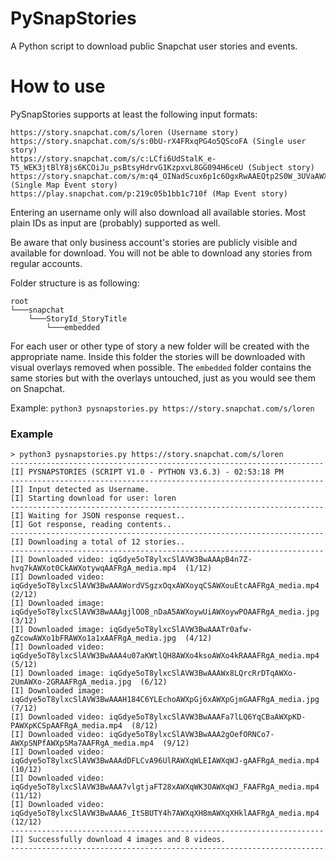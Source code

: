 # PySnapStories
A Python script to download public Snapchat user stories and events.

# How to use

PySnapStories supports at least the following input formats:

```
https://story.snapchat.com/s/loren (Username story)
https://story.snapchat.com/s/s:0bU-rX4FRxqPG4o5QScoFA (Single user story)
https://story.snapchat.com/s/c:LCfi6UdStalK_e-T5_WEK3jtBlY8js6KCOiJu_psBtsyHdrvG1KzpxvL8GG094H6ceU (Subject story)
https://story.snapchat.com/s/m:q4_OINadScux6p1c6OgxRwAAEQtp2S0W_3UVaAWXqb9GaAWXqb838AAFRgA/ (Single Map Event story)
https://play.snapchat.com/p:219c05b1bb1c710f (Map Event story)
```

Entering an username only will also download all available stories. Most plain IDs as input are (probably) supported as well.

Be aware that only business account's stories are publicly visible and available for download. You will not be able to download any stories from regular accounts.

Folder structure is as following:
```
root
└───snapchat
    └───StoryId_StoryTitle
        └───embedded
```
For each user or other type of story a new folder will be created with the appropriate name. Inside this folder the stories will be downloaded with visual overlays removed when possible. The `embedded` folder contains the same stories but with the overlays untouched, just as you would see them on Snapchat.

Example: `python3 pysnapstories.py https://story.snapchat.com/s/loren`

### Example

```
> python3 pysnapstories.py https://story.snapchat.com/s/loren
----------------------------------------------------------------------
[I] PYSNAPSTORIES (SCRIPT V1.0 - PYTHON V3.6.3) - 02:53:18 PM
----------------------------------------------------------------------
[I] Input detected as Username.
[I] Starting download for user: loren
----------------------------------------------------------------------
[I] Waiting for JSON response request..
[I] Got response, reading contents..
----------------------------------------------------------------------
[I] Downloading a total of 12 stories..
----------------------------------------------------------------------
[I] Downloaded video: iqGdye5oT8ylxcSlAVW3BwAAApB4n7Z-hvq7kAWXot0CkAWXotywqAAFRgA_media.mp4  (1/12)
[I] Downloaded video: iqGdye5oT8ylxcSlAVW3BwAAAWordVSgzxOqxAWXoyqCSAWXouEtcAAFRgA_media.mp4  (2/12)
[I] Downloaded image: iqGdye5oT8ylxcSlAVW3BwAAAgjlOOB_nDaA5AWXoywUiAWXoywPOAAFRgA_media.jpg  (3/12)
[I] Downloaded image: iqGdye5oT8ylxcSlAVW3BwAAATr0afw-gZcowAWXo1bFRAWXo1a1xAAFRgA_media.jpg  (4/12)
[I] Downloaded video: iqGdye5oT8ylxcSlAVW3BwAAA4u07aKWtlQH8AWXo4ksoAWXo4kRAAAFRgA_media.mp4  (5/12)
[I] Downloaded image: iqGdye5oT8ylxcSlAVW3BwAAAWx8LQrcRrDTqAWXo-2UmAWXo-2GRAAFRgA_media.jpg  (6/12)
[I] Downloaded image: iqGdye5oT8ylxcSlAVW3BwAAAH184C6YLEchoAWXpGj6xAWXpGjmGAAFRgA_media.jpg  (7/12)
[I] Downloaded video: iqGdye5oT8ylxcSlAVW3BwAAAFa7lLQ6YqCBaAWXpKD-PAWXpKCSpAAFRgA_media.mp4  (8/12)
[I] Downloaded video: iqGdye5oT8ylxcSlAVW3BwAAA2gOefORNCo7-AWXpSNPfAWXpSMa7AAFRgA_media.mp4  (9/12)
[I] Downloaded video: iqGdye5oT8ylxcSlAVW3BwAAAdDFLCvA96UlRAWXqWLEIAWXqWJ-gAAFRgA_media.mp4  (10/12)
[I] Downloaded video: iqGdye5oT8ylxcSlAVW3BwAAA7vlgtjaFT28xAWXqWK3OAWXqWJ_FAAFRgA_media.mp4  (11/12)
[I] Downloaded video: iqGdye5oT8ylxcSlAVW3BwAAA6_ItSBUTY4h7AWXqXH8mAWXqXHklAAFRgA_media.mp4  (12/12)
----------------------------------------------------------------------
[I] Successfully download 4 images and 8 videos.
----------------------------------------------------------------------
```
